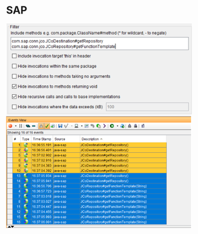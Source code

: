 # SAP
![Recording Configuration](https://raw.githubusercontent.com/ibm-rtvs/sap/master/images/recording-config.png)
![Recorded Events](https://raw.githubusercontent.com/ibm-rtvs/sap/master/images/recording-studio-events.png)
